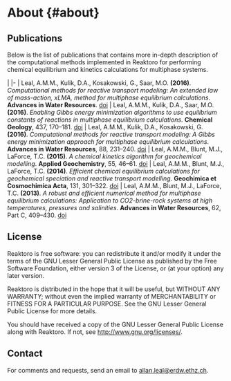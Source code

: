 # About {#about}

## Publications

Below is the list of publications that contains more in-depth description of the computational methods implemented in Reaktoro for performing chemical equilibrium and kinetics calculations for multiphase systems.

|
|-
| Leal, A.M.M., Kulik, D.A., Kosakowski, G., Saar, M.O. **(2016)**. *Computational methods for reactive transport modeling: An extended law of mass-action, xLMA, method for multiphase equilibrium calculations*. **Advances in Water Resources**. [doi](http://doi.org/10.1016/j.advwatres.2016.08.008)
| Leal, A.M.M., Kulik, D.A., Saar, M.O. **(2016)**. *Enabling Gibbs energy minimization algorithms to use equilibrium constants of reactions in multiphase equilibrium calculations*. **Chemical Geology**, 437, 170–181. [doi](http://doi.org/10.1016/j.chemgeo.2016.05.029)
| Leal, A.M.M., Kulik, D.A., Kosakowski, G. **(2016)**. *Computational methods for reactive transport modeling: A Gibbs energy minimization approach for multiphase equilibrium calculations*. **Advances in Water Resources**, 88, 231–240. [doi](http://doi.org/10.1016/j.advwatres.2015.11.021)
| Leal, A.M.M., Blunt, M.J., LaForce, T.C. **(2015)**. *A chemical kinetics algorithm for geochemical modelling*. **Applied Geochemistry**, 55, 46–61. [doi](http://doi.org/10.1016/j.apgeochem.2014.09.020)
| Leal, A.M.M., Blunt, M.J., LaForce, T.C. **(2014)**. *Efficient chemical equilibrium calculations for geochemical speciation and reactive transport modelling*. **Geochimica et Cosmochimica Acta**, 131, 301–322. [doi](http://doi.org/10.1016/j.gca.2014.01.038)
| Leal, A.M.M., Blunt, M.J., LaForce, T.C. **(2013)**. *A robust and efficient numerical method for multiphase equilibrium calculations: Application to CO2-brine-rock systems at high temperatures, pressures and salinities*. **Advances in Water Resources**, 62, Part C, 409–430. [doi](http://doi.org/10.1016/j.advwatres.2013.02.006)

## License

Reaktoro is free software: you can redistribute it and/or modify
it under the terms of the GNU Lesser General Public License as published by
the Free Software Foundation, either version 3 of the License, or
(at your option) any later version.

Reaktoro is distributed in the hope that it will be useful,
but WITHOUT ANY WARRANTY; without even the implied warranty of
MERCHANTABILITY or FITNESS FOR A PARTICULAR PURPOSE. See the
GNU Lesser General Public License for more details.

You should have received a copy of the GNU Lesser General Public License
along with Reaktoro. If not, see <http://www.gnu.org/licenses/>.

<!-- ## Contributors

| Name | Affiliation | Country
|-|-|-
| [Dmitrii Kulik, Dr.][kulik] | Paul Scherrer Institute | Switzerland
| [Georg Kosakowski, PD Dr.][kosakowski] | Paul Scherrer Institute | Switzerland
| [Martin Saar, Prof. Dr.][saar] | ETH Zurich | Switzerland -->

## Contact

For comments and requests, send an email to [allan.leal@erdw.ethz.ch](mailto:allan.leal@erdw.ethz.ch).

[kulik]: https://www.psi.ch/les/dmitrii-a_-kulik
[kosakowski]: https://www.psi.ch/les/georg-kosakowski
[saar]: http://www.geophysics.ethz.ch/people/person-detail.html?persid=206195